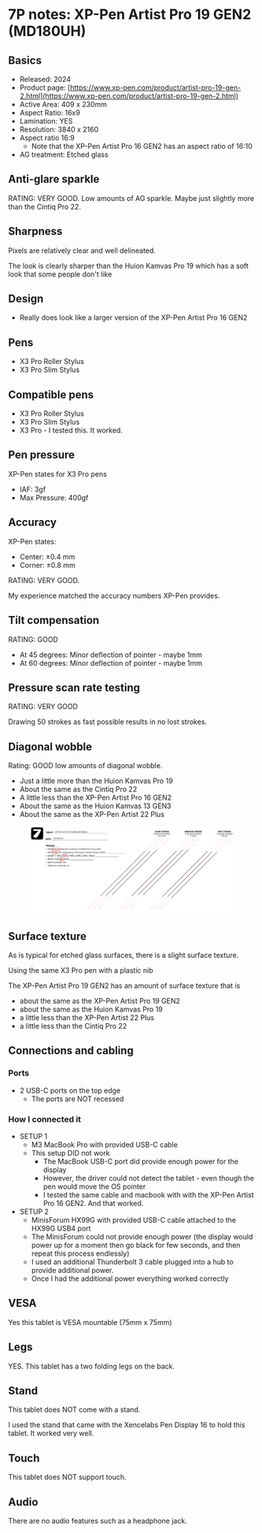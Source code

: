 # 7P notes: XP-Pen Artist Pro 19 GEN2 (MD180UH)



## Basics

* Released: 2024
* Product page: [https://www.xp-pen.com/product/artist-pro-19-gen-2.html](https://www.xp-pen.com/product/artist-pro-19-gen-2.html)
* Active Area: 409 x 230mm
* Aspect Ratio: 16x9&#x20;
* Lamination: YES
* Resolution: 3840 x 2160
* Aspect ratio 16:9
  * Note that the XP-Pen Artist Pro 16 GEN2 has an aspect ratio of 16:10
* AG treatment: Etched glass

## Anti-glare sparkle

RATING: VERY GOOD. Low amounts of AG sparkle. Maybe just slightly more than the Cintiq Pro 22.

## Sharpness

Pixels are relatively clear and well delineated.

The look is clearly sharper than the Huion Kamvas Pro 19 which has a soft look that some people don't like

## Design

* Really does look like a larger version of the XP-Pen Artist Pro 16 GEN2&#x20;

## Pens

* X3 Pro Roller Stylus
* X3 Pro Slim Stylus

## Compatible pens

* X3 Pro Roller Stylus
* X3 Pro Slim Stylus
* X3 Pro - I tested this. It worked.

## Pen pressure

XP-Pen states for X3 Pro pens

* IAF: 3gf
* Max Pressure: 400gf

## Accuracy

XP-Pen states:

* Center:  ±0.4 mm&#x20;
* Corner: ±0.8 mm&#x20;

RATING: VERY GOOD.

My experience matched the accuracy numbers XP-Pen provides.

## Tilt compensation

RATING: GOOD

* At 45 degrees: Minor deflection of pointer - maybe 1mm&#x20;
* At 60 degrees: Minor deflection of pointer - maybe 1mm

## Pressure scan rate testing

RATING: VERY GOOD

Drawing 50 strokes as fast possible results in no lost strokes.

## Diagonal wobble

Rating: GOOD low amounts of diagonal wobble.&#x20;

* Just a little more than the Huion Kamvas Pro 19 &#x20;
* About the same as the Cintiq Pro 22
* A little less than the XP-Pen Artist Pro 16 GEN2
* About the same as the Huion Kamvas 13 GEN3
* About the same as the XP-Pen Artist 22 Plus

<figure><img src="../../../.gitbook/assets/Diag Wobble XP-Pen Artist Pro 19 GEN2 (MD180UH) 2024_09_20.png" alt=""><figcaption></figcaption></figure>

## Surface texture

As is typical for etched glass surfaces, there is a slight surface texture.

Using the same X3 Pro pen with a plastic nib&#x20;

The XP-Pen Artist Pro 19 GEN2 has an amount of surface texture that is

* about the same as the XP-Pen Artist Pro 19 GEN2&#x20;
* about the same as the Huion Kamvas Pro 19
* a little less than the XP-Pen Artist 22 Plus
* a little less than the Cintiq Pro 22

## Connections and cabling

### Ports

* 2 USB-C ports on the top edge
  * The ports are NOT recessed

### How I connected it

* SETUP 1
  * M3 MacBook Pro with provided USB-C cable
  * This setup DID not work&#x20;
    * The MacBook USB-C port did provide enough power for the display
    * However, the driver could not detect the tablet - even though the pen would move the OS pointer
    * I tested the same cable and macbook with with the XP-Pen Artist Pro 16 GEN2. And that worked.
* SETUP 2
  * MinisForum HX99G with provided USB-C cable attached to the HX99G USB4 port
  * The MinisForum could not provide enough power (the display would power up for a moment then go black for  few seconds, and then repeat this process endlessly)
  * I used an additional Thunderbolt 3 cable plugged into a hub to provide additional power.
  * Once I had the additional power everything worked correctly&#x20;

## VESA

Yes this tablet is VESA mountable (75mm x 75mm)

## Legs

YES. This tablet has a two folding legs on the back.

## Stand

This tablet does NOT come with a stand.

I used the stand that came with the Xencelabs Pen Display 16 to hold this tablet. It worked very well.

## Touch

This tablet does NOT support touch.

## Audio

There are no audio features such as a headphone jack.







